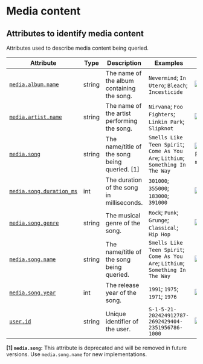 <!-- NOTE: THIS FILE IS AUTOGENERATED. DO NOT EDIT BY HAND. -->
<!-- see templates/registry/markdown/attribute_namespace.md.j2 -->

# Media content

## Attributes to identify media content

Attributes used to describe media content being queried.

| Attribute | Type | Description | Examples | Stability |
|---|---|---|---|---|
| <a id="media-album-name" href="#media-album-name">`media.album.name`</a> | string | The name of the album containing the song. | `Nevermind`; `In Utero`; `Bleach`; `Incesticide` | ![Stable](https://img.shields.io/badge/-stable-lightgreen) |
| <a id="media-artist-name" href="#media-artist-name">`media.artist.name`</a> | string | The name of the artist performing the song. | `Nirvana`; `Foo Fighters`; `Linkin Park`; `Slipknot` | ![Stable](https://img.shields.io/badge/-stable-lightgreen) |
| <a id="media-song" href="#media-song">`media.song`</a> | string | The name/title of the song being queried. [1] | `Smells Like Teen Spirit`; `Come As You Are`; `Lithium`; `Something In The Way` | ![Deprecated](https://img.shields.io/badge/-deprecated-red)<br>Replaced by `media.song.name`. |
| <a id="media-song-duration-ms" href="#media-song-duration-ms">`media.song.duration_ms`</a> | int | The duration of the song in milliseconds. | `301000`; `355000`; `183000`; `391000` | ![Stable](https://img.shields.io/badge/-stable-lightgreen) |
| <a id="media-song-genre" href="#media-song-genre">`media.song.genre`</a> | string | The musical genre of the song. | `Rock`; `Punk`; `Grunge`; `Classical`; `Hip Hop` | ![Stable](https://img.shields.io/badge/-stable-lightgreen) |
| <a id="media-song-name" href="#media-song-name">`media.song.name`</a> | string | The name/title of the song being queried. | `Smells Like Teen Spirit`; `Come As You Are`; `Lithium`; `Something In The Way` | ![Stable](https://img.shields.io/badge/-stable-lightgreen) |
| <a id="media-song-year" href="#media-song-year">`media.song.year`</a> | int | The release year of the song. | `1991`; `1975`; `1971`; `1976` | ![Stable](https://img.shields.io/badge/-stable-lightgreen) |
| <a id="user-id" href="#user-id">`user.id`</a> | string | Unique identifier of the user. | `S-1-5-21-202424912787-2692429404-2351956786-1000` | ![Development](https://img.shields.io/badge/-development-blue) |

**[1] `media.song`:** This attribute is deprecated and will be removed in future versions. Use `media.song.name` for new implementations.
